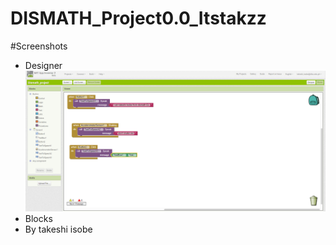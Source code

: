 # DISMATH_Project0.0_Itstakzz
#Screenshots
* Designer
	![Screenshot](scrn1.png)
* Blocks
* By takeshi isobe
